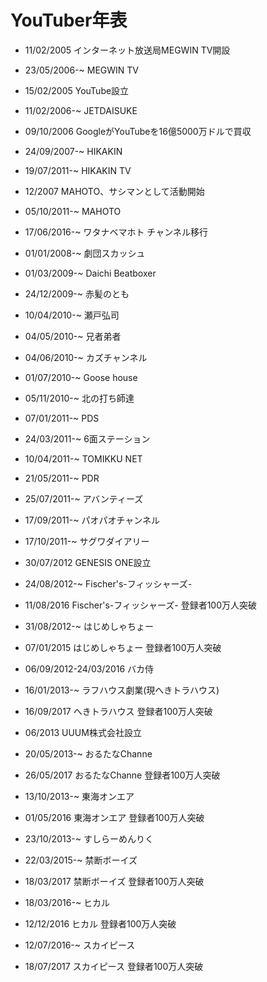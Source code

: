 YouTuber年表
===============

- 11/02/2005 インターネット放送局MEGWIN TV開設
- 23/05/2006-~ MEGWIN TV

- 15/02/2005 YouTube設立

- 11/02/2006-~ JETDAISUKE
- 09/10/2006 GoogleがYouTubeを16億5000万ドルで買収

- 24/09/2007-~ HIKAKIN
- 19/07/2011-~ HIKAKIN TV

- 12/2007 MAHOTO、サシマンとして活動開始
- 05/10/2011-~ MAHOTO
- 17/06/2016-~ ワタナベマホト チャンネル移行

- 01/01/2008-~ 劇団スカッシュ

- 01/03/2009-~ Daichi Beatboxer
- 24/12/2009-~ 赤髪のとも

- 10/04/2010-~ 瀬戸弘司
- 04/05/2010-~ 兄者弟者
- 04/06/2010-~ カズチャンネル
- 01/07/2010-~ Goose house
- 05/11/2010-~ 北の打ち師達

- 07/01/2011-~ PDS
- 24/03/2011-~ 6面ステーション
- 10/04/2011-~ TOMIKKU NET
- 21/05/2011-~ PDR
- 25/07/2011-~ アバンティーズ
- 17/09/2011-~ パオパオチャンネル
- 17/10/2011-~ サグワダイアリー

- 30/07/2012 GENESIS ONE設立

- 24/08/2012-~ Fischer's-フィッシャーズ-
- 11/08/2016 Fischer's-フィッシャーズ- 登録者100万人突破

- 31/08/2012-~ はじめしゃちょー
- 07/01/2015 はじめしゃちょー 登録者100万人突破

- 06/09/2012-24/03/2016 バカ侍
- 16/01/2013-~ ラフハウス劇業(現へきトラハウス)
- 16/09/2017 へきトラハウス 登録者100万人突破

- 06/2013 UUUM株式会社設立

- 20/05/2013-~ おるたなChanne
- 26/05/2017 おるたなChanne 登録者100万人突破

- 13/10/2013-~ 東海オンエア
- 01/05/2016 東海オンエア 登録者100万人突破

- 23/10/2013-~ すしらーめんりく

- 22/03/2015-~ 禁断ボーイズ
- 18/03/2017 禁断ボーイズ 登録者100万人突破

- 18/03/2016-~ ヒカル
- 12/12/2016 ヒカル 登録者100万人突破

- 12/07/2016-~ スカイピース
- 18/07/2017 スカイピース 登録者100万人突破
